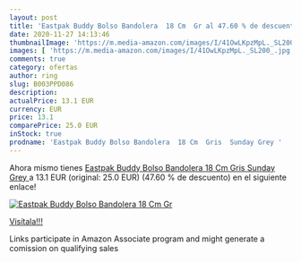 ```yaml
---
layout: post
title: 'Eastpak Buddy Bolso Bandolera  18 Cm  Gr al 47.60 % de descuento'
date: 2020-11-27 14:13:46
thumbnailImage: 'https://m.media-amazon.com/images/I/41OwLKpzMpL._SL200_.jpg'
images: [ 'https://m.media-amazon.com/images/I/41OwLKpzMpL._SL200_.jpg' ]
comments: true
category: ofertas
author: ring
slug: B003PPD086
description:
actualPrice: 13.1 EUR
currency: EUR
price: 13.1
comparePrice: 25.0 EUR
inStock: true
prodname: 'Eastpak Buddy Bolso Bandolera  18 Cm  Gris  Sunday Grey '
---
```


Ahora mismo tienes [Eastpak Buddy Bolso Bandolera  18 Cm  Gris  Sunday Grey ](https://www.amazon.es/dp/B003PPD086/?tag=tolees-21) a 13.1 EUR (original: 25.0 EUR) (47.60 %  de descuento) en el siguiente enlace!

[![Eastpak Buddy Bolso Bandolera  18 Cm  Gr](https://m.media-amazon.com/images/I/41OwLKpzMpL._SL200_.jpg)](https://www.amazon.es/dp/B003PPD086/?tag=tolees-21)

[Visítala!!!](https://www.amazon.es/dp/B003PPD086/?tag=tolees-21)

Links participate in Amazon Associate program and might generate a comission on qualifying sales
